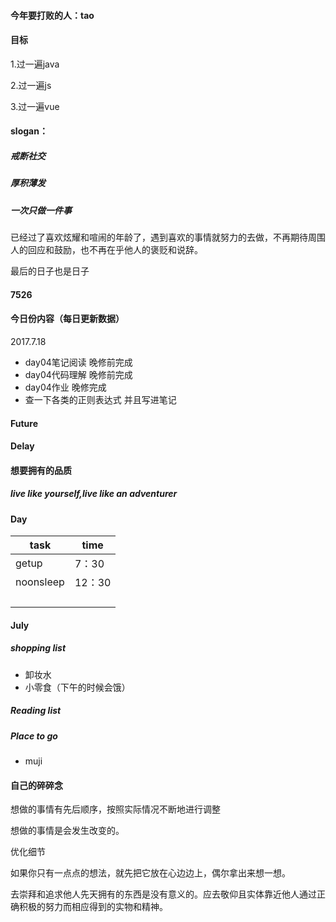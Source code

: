 #### 今年要打败的人：tao

#### 目标

1.过一遍java

2.过一遍js

3.过一遍vue





#### slogan：

##### 戒断社交

##### 厚积薄发

##### 一次只做一件事

已经过了喜欢炫耀和喧闹的年龄了，遇到喜欢的事情就努力的去做，不再期待周围人的回应和鼓励，也不再在乎他人的褒贬和说辞。

最后的日子也是日子



#### 7526

#### 今日份内容（每日更新数据）

2017.7.18

- day04笔记阅读   晚修前完成
- day04代码理解  晚修前完成
- day04作业         晚修完成
- 查一下各类的正则表达式 并且写进笔记

#### Future

#### Delay

#### 想要拥有的品质

##### live like yourself,live like an adventurer



#### Day

| task      | time   |
| --------- | ------ |
| getup     | 7：30  |
| noonsleep | 12：30 |
|           |        |
|           |        |
|           |        |
|           |        |



#### July

##### shopping list

- 卸妆水
- 小零食（下午的时候会饿）

##### Reading list

##### Place to go

- muji





#### 

#### 自己的碎碎念

想做的事情有先后顺序，按照实际情况不断地进行调整

想做的事情是会发生改变的。

优化细节

如果你只有一点点的想法，就先把它放在心边边上，偶尔拿出来想一想。

去崇拜和追求他人先天拥有的东西是没有意义的。应去敬仰且实体靠近他人通过正确积极的努力而相应得到的实物和精神。















